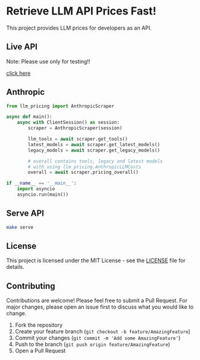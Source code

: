 # Retrieve LLM API Prices Fast!

This project provides LLM prices for developers as an API.

## Live API

Note: Please use only for testing!!

[click here](https://llm-costs.tomris.dev)

## Anthropic

```py
from llm_pricing import AnthropicScraper

async def main():
    async with ClientSession() as session:
        scraper = AnthropicScraper(session)

        llm_tools = await scraper.get_tools()
        latest_models = await scraper.get_latest_models()
        legacy_models = await scraper.get_legacy_models()

        # overall contains tools, legacy and latest models
        # with using llm_pricing.AnthropicLLMCosts
        overall = await scraper.pricing_overall()

if __name__ == '__main__':
    import asyncio
    asyncio.run(main())
```

## Serve API

```sh
make serve
```

## License

This project is licensed under the MIT License - see the [LICENSE](LICENSE) file for details.

## Contributing

Contributions are welcome! Please feel free to submit a Pull Request. For major changes, please open an issue first to discuss what you would like to change.

1. Fork the repository
2. Create your feature branch (`git checkout -b feature/AmazingFeature`)
3. Commit your changes (`git commit -m 'Add some AmazingFeature'`)
4. Push to the branch (`git push origin feature/AmazingFeature`)
5. Open a Pull Request
